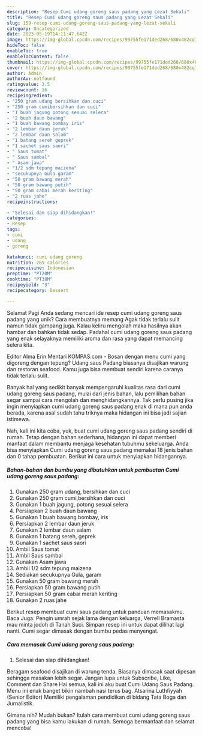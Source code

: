 ```yaml
---
description: "Resep Cumi udang goreng saus padang yang Lezat Sekali"
title: "Resep Cumi udang goreng saus padang yang Lezat Sekali"
slug: 159-resep-cumi-udang-goreng-saus-padang-yang-lezat-sekali
category: Uncategorized
date: 2023-05-19T14:11:47.642Z
image: https://img-global.cpcdn.com/recipes/99755fe171ded268/680x482cq70/cumi-udang-goreng-saus-padang-foto-resep-utama.jpg
hideToc: false
enableToc: true
enableTocContent: false
thumbnail: https://img-global.cpcdn.com/recipes/99755fe171ded268/680x482cq70/cumi-udang-goreng-saus-padang-foto-resep-utama.jpg
cover: https://img-global.cpcdn.com/recipes/99755fe171ded268/680x482cq70/cumi-udang-goreng-saus-padang-foto-resep-utama.jpg
author: Admin
authorAv: notfound
ratingvalue: 3.5
reviewcount: 16
recipeingredient:
- "250 gram udang bersihkan dan cuci"
- "250 gram cumibersihkan dan cuci"
- "1 buah jagung potong sesuai selera"
- "2 buah daun bawang"
- "1 buah bawang bombay iris"
- "2 lembar daun jeruk"
- "2 lembar daun salam"
- "1 batang sereh geprek"
- "1 sachet saus saori"
- " Saus tomat"
- " Saus sambal"
- " Asam jawa"
- "1/2 sdm tepung maizena"
- "secukupnya Gula garam"
- "50 gram bawang merah"
- "50 gram bawang putih"
- "50 gram cabai merah keriting"
- "2 ruas jahe"
recipeinstructions:

- "Selesai dan siap dihidangkan!"
categories:
- Resep
tags:
- cumi
- udang
- goreng

katakunci: cumi udang goreng 
nutrition: 265 calories
recipecuisine: Indonesian
preptime: "PT20M"
cooktime: "PT38M"
recipeyield: "3"
recipecategory: Dessert

---
```



Selamat Pagi Anda sedang mencari ide resep cumi udang goreng saus padang yang unik? Cara membuatnya memang Agak tidak terlalu sulit namun tidak gampang juga. Kalau keliru mengolah maka hasilnya akan hambar dan bahkan tidak sedap. Padahal cumi udang goreng saus padang yang enak selayaknya memiliki aroma dan rasa yang dapat memancing selera kita.


Editor Alma Erin Mentari KOMPAS.com - Bosan dengan menu cumi yang digoreng dengan tepung? Udang saus Padang biasanya disajikan warung dan restoran seafood. Kamu juga bisa membuat sendiri karena caranya tidak terlalu sulit.

Banyak hal yang sedikit banyak mempengaruhi kualitas rasa dari cumi udang goreng saus padang, mulai dari jenis bahan, lalu pemilihan bahan segar sampai cara mengolah dan menghidangkannya. Tak perlu pusing jika ingin menyiapkan cumi udang goreng saus padang enak di mana pun anda berada, karena asal sudah tahu triknya maka hidangan ini bisa jadi sajian istimewa.


Nah, kali ini kita coba, yuk, buat cumi udang goreng saus padang sendiri di rumah. Tetap dengan bahan sederhana, hidangan ini dapat memberi manfaat dalam membantu menjaga kesehatan tubuhmu sekeluarga. Anda bisa menyiapkan Cumi udang goreng saus padang memakai 18 jenis bahan dan 0 tahap pembuatan. Berikut ini cara untuk menyiapkan hidangannya.

<!--inarticleads1-->

##### Bahan-bahan dan bumbu yang dibutuhkan untuk pembuatan Cumi udang goreng saus padang:

1. Gunakan 250 gram udang, bersihkan dan cuci
1. Gunakan 250 gram cumi,bersihkan dan cuci
1. Gunakan 1 buah jagung, potong sesuai selera
1. Persiapkan 2 buah daun bawang
1. Gunakan 1 buah bawang bombay, iris
1. Persiapkan 2 lembar daun jeruk
1. Gunakan 2 lembar daun salam
1. Gunakan 1 batang sereh, geprek
1. Gunakan 1 sachet saus saori
1. Ambil  Saus tomat
1. Ambil  Saus sambal
1. Gunakan  Asam jawa
1. Ambil 1/2 sdm tepung maizena
1. Sediakan secukupnya Gula, garam
1. Gunakan 50 gram bawang merah
1. Persiapkan 50 gram bawang putih
1. Persiapkan 50 gram cabai merah keriting
1. Gunakan 2 ruas jahe


Berikut resep membuat cumi saus padang untuk panduan memasakmu. Baca Juga: Pengin umrah sejak lama dengan keluarga, Verrell Bramasta mau minta jodoh di Tanah Suci. Simpan resep ini untuk dapat dilihat lagi nanti. Cumi segar dimasak dengan bumbu pedas menyengat. 

<!--inarticleads2-->

##### Cara memasak Cumi udang goreng saus padang:


1. Selesai dan siap dihidangkan!

Beragam seafood disajikan di warung tenda. Biasanya dimasak saat dipesan sehingga masakan lebih segar. Jangan lupa untuk Subscribe, Like, Comment dan Share ️️Hai semua, kali ini aku buat Cumi Udang Saus Padang. Menu ini enak banget bikin nambah nasi terus bag. Atsarina Luthfiyyah (Senior Editor) Memiliki pengalaman pendidikan di bidang Tata Boga dan Jurnalistik. 

Gimana nih? Mudah bukan? Itulah cara membuat cumi udang goreng saus padang yang bisa kamu lakukan di rumah. Semoga bermanfaat dan selamat mencoba!
